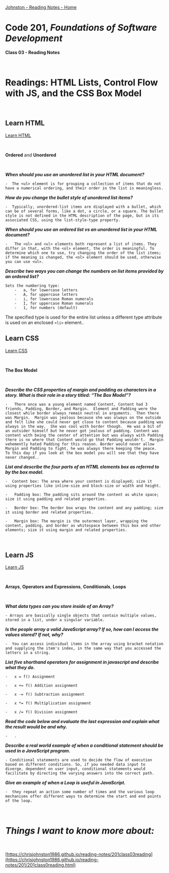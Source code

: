 [Johnston - Reading Notes - Home](https://chrisjohnston1986.github.io/reading-notes/)

# Code 201, _Foundations of Software Development_ 
**Class 03 - Reading Notes**

&nbsp;
&nbsp;

# Readings: HTML Lists, Control Flow with JS, and the CSS Box Model

&nbsp;
&nbsp;

## Learn HTML
[Learn HTML](https://developer.mozilla.org/en-US/docs/Web/HTML)

&nbsp;
&nbsp;

**Ordered** and **Unordered**

&nbsp;
&nbsp;

_**When should you use an unordered list in your HTML document?**_

    -  The <ul> element is for grouping a collection of items that do not have a numerical ordering, and their order in the list is meaningless. 

_**How do you change the bullet style of unordered list items?**_

    -  Typically, unordered-list items are displayed with a bullet, which can be of several forms, like a dot, a circle, or a square. The bullet style is not defined in the HTML description of the page, but in its associated CSS, using the list-style-type property.
 
_**When should you use an ordered list vs an unordered list in your HTML document?**_

    -   The <ol> and <ul> elements both represent a list of items. They differ in that, with the <ol> element, the order is meaningful. To determine which one to use, try changing the order of the list items; if the meaning is changed, the <ol> element should be used, otherwise you can use <ul>.

_**Describe two ways you can change the numbers on list items provided by an ordered list?**_

    Sets the numbering type:
        -   a, for lowercase letters
        -   A, for uppercase letters
        -   i, for lowercase Roman numerals
        -   I, for uppercase Roman numerals
        -   1, for numbers (default)

The specified type is used for the entire list unless a different type attribute is used on an enclosed `<li>` element..

## Learn CSS
[Learn CSS](https://developer.mozilla.org/en-US/docs/Learn/CSS)

&nbsp;
&nbsp;

**The Box Model**

&nbsp;
&nbsp;

_**Describe the CSS properties of margin and padding as characters in a story. What is their role in a story titled: “The Box Model”?**_

    -   There once was a young element named Content, Content had 3 friends, Padding, Border, and Margin.  Element and Padding were the closest while border always remain neutral in arguments.  Then there was Margin.  Margin was jealous because she was always on the outside and felt like she could never get close to content because padding was always in the way.  She was cool with border though.  He was a bit of an outsider himself but he never got jealous of padding. Content was content with being the center of attention but was always with Padding there is no where that Content would go that Padding wouldn't.  Margin vehemently hated Padding for this reason. Border would never allow Margin and Padding to fight, he was always there keeping the peace.  To this day if you look at the box model you will see that they have never changed.. 

_**List and describe the four parts of an HTML elements box as referred to by the box model.**_

    -  Content box: The area where your content is displayed; size it using properties like inline-size and block-size or width and height.

    -   Padding box: The padding sits around the content as white space; size it using padding and related properties.

    -   Border box: The border box wraps the content and any padding; size it using border and related properties.

    -   Margin box: The margin is the outermost layer, wrapping the content, padding, and border as whitespace between this box and other elements; size it using margin and related properties.

&nbsp;
&nbsp;

## Learn JS
[Learn JS](https://developer.mozilla.org/en-US/docs/Learn/JavaScript)

&nbsp;
&nbsp;

**Arrays**, **Operators and Expressions**, **Conditionals**, **Loops**

&nbsp;
&nbsp;

_**What data types can you store inside of an Array?**_

    - Arrays are basically single objects that contain multiple values, stored in a list, under a singular variable. 

_**Is the people array a valid JavaScript array? If so, how can I access the values stored? If not, why?**_

    -  You can access individual items in the array using bracket notation and supplying the item's index, in the same way that you accessed the letters in a string.
 
_**List five shorthand operators for assignment in javascript and describe what they do.**_

    -   x = f() Assignment
    
    -   x += f() Addition assignment

    -   x -= f() Subtraction assignment

    -   x *= f() Multiplication assignment

    -   x /= f() Division assignment

_**Read the code below and evaluate the last expression and explain what the result would be and why.**_

    -   .

_**Describe a real world example of when a conditional statement should be used in a JavaScript program.**_

    - Conditional statements are used to decide the flow of execution based on different conditions. So, if you needed data input to diverge, dependent on user input, conditional statements would facilitate by directing the varying answers into the correct path.

_**Give an example of when a Loop is useful in JavaScript.**_

    -  they repeat an action some number of times and the various loop mechanisms offer different ways to determine the start and end points of the loop.

&nbsp;
&nbsp;

# _Things I want to know more about:_

&nbsp;
&nbsp;

[https://chrisjohnston1986.github.io/reading-notes/201class03reading](https://chrisjohnston1986.github.io/reading-notes/201/201class0reading.html)